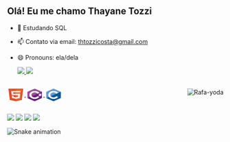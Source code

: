 ## Olá! Eu me chamo Thayane Tozzi

- 🌱 Estudando SQL
- 📫 Contato via email: thtozzicosta@gmail.com
- 😄 Pronouns: ela/dela

  <div>
    <a href="https://github.com/thayanetc">
    <img height="180em" src="https://github-readme-stats.vercel.app/api?username=thayanetc&show_icons=true&theme=dracula"/>
    <img height="180em" src="https://github-readme-stats.vercel.app/api/top-langs/?username=thayanetc&layout=compact&theme=dracula"/>
  </div>

<div style="display: inline_block"><br>
  <img align="center" alt="Thayane-HTML" height="30" width="40" src="https://raw.githubusercontent.com/devicons/devicon/master/icons/html5/html5-original.svg">
  <img align="center" alt="Thayane-Csharp" height="30" width="40" src="https://raw.githubusercontent.com/devicons/devicon/master/icons/csharp/csharp-original.svg">
  <img align="center" alt="Thayane-C" height="30" width="40" src="https://raw.githubusercontent.com/devicons/devicon/master/icons/c/c-original.svg">
  <img align="right" alt="Rafa-yoda" src"https://cdn.discordaapp.com/attachments/795358919417397249/825430589581688872/hi.gif">
</div>

##

<div> 
  <a href="https://www.instagram.com/thayane_ttozzi/" target="_blank"><img src="https://img.shields.io/badge/-Instagram-%23E4405F?style=for-the-badge&logo=instagram&logoColor=white" target="_blank"></a>
 <a href="https://discord.gg/thayanetozzicosta" target="_blank"><img src="https://img.shields.io/badge/Discord-7289DA?style=for-the-badge&logo=discord&logoColor=white" target="_blank"></a> 
  <a href = "mailto:thtozzicosta@gmail.com"><img src="https://img.shields.io/badge/-Gmail-%23333?style=for-the-badge&logo=gmail&logoColor=white" target="_blank"></a>
  <a href="https://www.linkedin.com/in/thayanetozzicosta-45875016a" target="_blank"><img src="https://img.shields.io/badge/-LinkedIn-%230077B5?style=for-the-badge&logo=linkedin&logoColor=white" target="_blank"></a> 

  ![Snake animation](https://github.com/thayanetc/thayanetc/blob/output/github-contribution-grid-snake.svg)
  
</div>





